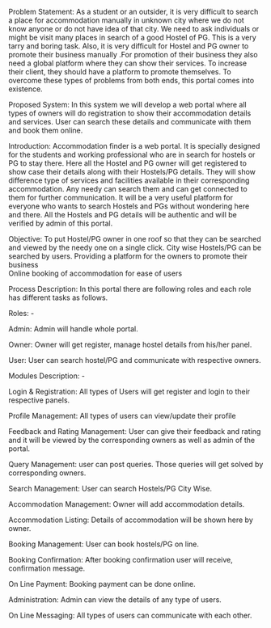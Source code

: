 <!-- Project title is Accommodation Finder -->

Problem Statement:  As a student or an outsider, it is very difficult to search a place for accommodation manually in unknown city where we do not know anyone or do not have idea of  that city. We need to ask individuals or might be visit many places in search of a good Hostel of PG. This is a very tarry and boring task. Also, it is very difficult for Hostel and PG owner to promote their business manually .For promotion of their business they also need a global platform where they can show their services. To increase their client, they should have a platform to promote themselves.
 To overcome these types of problems from both ends, this portal comes into existence.


 Proposed System: In this system we will develop a web portal where all types of owners    will do registration to show their accommodation details and services. User can search        these details and communicate with them and book them online.


Introduction:  Accommodation finder is a web portal. It is specially designed for the students and working professional who are in search for hostels or PG to stay there. Here all the Hostel and PG owner will get registered to show case their details along with their Hostels/PG details. They will show difference type of services and facilities available in their corresponding accommodation. Any needy can search them and can get connected to them for further communication. It will be a very useful platform for everyone who wants to search Hostels and PGs without wondering here and there. All the Hostels and PG details will be authentic and will be verified by admin of this portal.



Objective: 
To put Hostel/PG owner in one roof so that they can be searched and viewed by the needy one on a single click.
City wise Hostels/PG can be searched by users.
Providing a platform for the owners to promote their business  
Online booking of accommodation for ease of users





Process Description:
In this portal there are following roles and each role has different tasks as follows.

Roles: -

Admin: Admin will handle whole portal.  

Owner: Owner will get register, manage hostel details from his/her panel.

User: User can search hostel/PG and communicate with respective owners.






Modules Description: -

Login & Registration: All types of Users will get register and login to their respective panels.

Profile Management: All types of users can view/update their profile

Feedback and Rating Management: User can give their feedback and rating and it will be viewed by the corresponding owners as well as admin of the portal.

Query Management: user can post queries. Those queries will get solved by corresponding owners.

Search Management: User can search Hostels/PG City Wise.  

Accommodation Management: Owner will add accommodation details.

Accommodation Listing: Details of accommodation will be shown here by owner.

Booking Management: User can book hostels/PG on line.

Booking Confirmation: After booking confirmation user will receive, confirmation message.

On Line Payment: Booking payment can be done online.

Administration: Admin can view the details of any type of users.

On Line Messaging: All types of users can communicate with each other.
